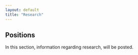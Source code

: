 ```yaml
---
layout: default
title: "Research"
---
```


<h2>Positions</h2>
<p>
  In this section, information regarding research, will be posted.
</p>
